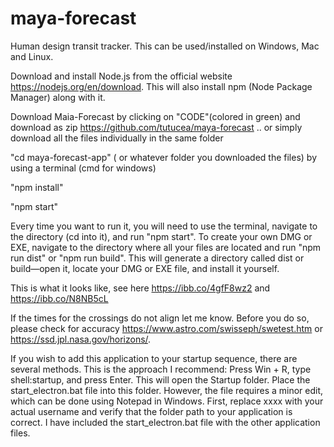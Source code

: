 # maya-forecast
Human design transit tracker. This can be used/installed on Windows, Mac and Linux.

Download and install Node.js from the official website https://nodejs.org/en/download. This will also install npm (Node Package Manager) along with it.

Download Maia-Forecast by clicking on "CODE"(colored in green) and download as zip https://github.com/tutucea/maya-forecast .. or simply download all the files individually in the same folder  

"cd maya-forecast-app" ( or whatever folder you downloaded the files) by using a terminal (cmd for windows)

"npm install"

"npm start"

Every time you want to run it, you will need to use the terminal, navigate to the directory (cd into it), and run "npm start". To create your own DMG or EXE, navigate to the directory where all your files are located and run "npm run dist" or "npm run build". This will generate a directory called dist or build—open it, locate your DMG or EXE file, and install it yourself.



This is what it looks like, see here https://ibb.co/4gfF8wz2 and https://ibb.co/N8NB5cL


If the times for the crossings do not align let me know. Before you do so, please check for accuracy https://www.astro.com/swisseph/swetest.htm or https://ssd.jpl.nasa.gov/horizons/.



If you wish to add this application to your startup sequence, there are several methods. This is the approach I recommend: Press Win + R, type shell:startup, and press Enter. This will open the Startup folder. Place the start_electron.bat file into this folder. However, the file requires a minor edit, which can be done using Notepad in Windows. First, replace xxxx with your actual username and verify that the folder path to your application is correct. I have included the start_electron.bat file with the other application files.
